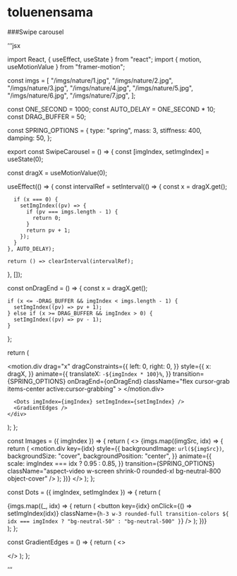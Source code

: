 ﻿# toluenensama


###Swipe carousel 


‘‘‘jsx

import React, { useEffect, useState } from "react";
import { motion, useMotionValue } from "framer-motion";

const imgs = [
  "/imgs/nature/1.jpg",
  "/imgs/nature/2.jpg",
  "/imgs/nature/3.jpg",
  "/imgs/nature/4.jpg",
  "/imgs/nature/5.jpg",
  "/imgs/nature/6.jpg",
  "/imgs/nature/7.jpg",
];

const ONE_SECOND = 1000;
const AUTO_DELAY = ONE_SECOND * 10;
const DRAG_BUFFER = 50;

const SPRING_OPTIONS = {
  type: "spring",
  mass: 3,
  stiffness: 400,
  damping: 50,
};

export const SwipeCarousel = () => {
  const [imgIndex, setImgIndex] = useState(0);

  const dragX = useMotionValue(0);

  useEffect(() => {
    const intervalRef = setInterval(() => {
      const x = dragX.get();

      if (x === 0) {
        setImgIndex((pv) => {
          if (pv === imgs.length - 1) {
            return 0;
          }
          return pv + 1;
        });
      }
    }, AUTO_DELAY);

    return () => clearInterval(intervalRef);
  }, []);

  const onDragEnd = () => {
    const x = dragX.get();

    if (x <= -DRAG_BUFFER && imgIndex < imgs.length - 1) {
      setImgIndex((pv) => pv + 1);
    } else if (x >= DRAG_BUFFER && imgIndex > 0) {
      setImgIndex((pv) => pv - 1);
    }
  };

  return (
    <div className="relative overflow-hidden bg-neutral-950 py-8">
      <motion.div
        drag="x"
        dragConstraints={{
          left: 0,
          right: 0,
        }}
        style={{
          x: dragX,
        }}
        animate={{
          translateX: `-${imgIndex * 100}%`,
        }}
        transition={SPRING_OPTIONS}
        onDragEnd={onDragEnd}
        className="flex cursor-grab items-center active:cursor-grabbing"
      >
        <Images imgIndex={imgIndex} />
      </motion.div>

      <Dots imgIndex={imgIndex} setImgIndex={setImgIndex} />
      <GradientEdges />
    </div>
  );
};

const Images = ({ imgIndex }) => {
  return (
    <>
      {imgs.map((imgSrc, idx) => {
        return (
          <motion.div
            key={idx}
            style={{
              backgroundImage: `url(${imgSrc})`,
              backgroundSize: "cover",
              backgroundPosition: "center",
            }}
            animate={{
              scale: imgIndex === idx ? 0.95 : 0.85,
            }}
            transition={SPRING_OPTIONS}
            className="aspect-video w-screen shrink-0 rounded-xl bg-neutral-800 object-cover"
          />
        );
      })}
    </>
  );
};

const Dots = ({ imgIndex, setImgIndex }) => {
  return (
    <div className="mt-4 flex w-full justify-center gap-2">
      {imgs.map((_, idx) => {
        return (
          <button
            key={idx}
            onClick={() => setImgIndex(idx)}
            className={`h-3 w-3 rounded-full transition-colors ${
              idx === imgIndex ? "bg-neutral-50" : "bg-neutral-500"
            }`}
          />
        );
      })}
    </div>
  );
};

const GradientEdges = () => {
  return (
    <>
      <div className="pointer-events-none absolute bottom-0 left-0 top-0 w-[10vw] max-w-[100px] bg-gradient-to-r from-neutral-950/50 to-neutral-950/0" />
      <div className="pointer-events-none absolute bottom-0 right-0 top-0 w-[10vw] max-w-[100px] bg-gradient-to-l from-neutral-950/50 to-neutral-950/0" />
    </>
  );
};

‘‘‘
